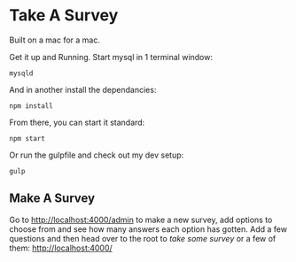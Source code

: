 # Take A Survey
Built on a mac for a mac.

Get it up and Running. Start mysql in 1 terminal window:

	mysqld

And in another install the dependancies:

	npm install

From there, you can start it standard:

  	npm start

Or run the gulpfile and check out my dev setup:

  	gulp

## Make A Survey

Go to [http://localhost:4000/admin](http://localhost:4000/admin) to make a new survey, add options to choose from and see how many answers each option has gotten. Add a few questions and then head over to the root to *take some survey* or a few of them: [http://localhost:4000/](http://localhost:4000/)
